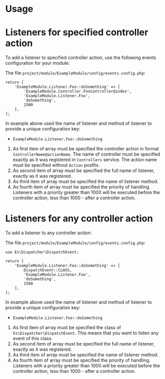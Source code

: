 Usage
=====

# Listeners for specified controller action

To add a listener to specified controller action, use the following events 
configuration for your module:

The file `project/module/ExampleModule/config/events.config.php`:
```
return [
    'ExampleModule.Listener.Foo::doSomething' => [
        'ExampleModule.Controller.FooController@index',
        'ExampleModule.Listener.Foo',
        'doSomething',
        1500
    ],
];
```
In example above used the name of listener and method of listener to provide a 
unique configuration key:

- `ExampleModule.Listener.Foo::doSomething`

1. As first item of array must be specified the controller action in format
   `ControllerName@actionName`. The name of controller must be specified exactly
   as it was registered in `Controllers` service. The action name must be 
   specified without `Action` postfix.
2. As second item of array must be specified the full name of listener, exactly
   as it was registered.
3. As third item of array must be specified the name of listener method.
4. As fourth item of array must be specified the priority of handling. 
   Listeners with a priority greater than 1000 will be executed before the 
   controller action, less than 1000 - after a controller action.

# Listeners for any controller action

To add a listener to any controller action:

The file `project/module/ExampleModule/config/events.config.php`:
```
use Es\Dispatcher\DispatchEvent;

return [
    'ExampleModule.Listener.Foo::doSomething' => [
        DispatchEvent::CLASS,
        'ExampleModule.Listener.Foo',
        'doSomething',
        1500
    ],
];
```

In example above used the name of listener and method of listener to provide a 
unique configuration key:

- `ExampleModule.Listener.Foo::doSomething`

1. As first item of array must be specified the class of `Es\Dispatcher\DispatchEvent`.
   This means that you want to listen any event of this class.
2. As second item of array must be specified the full name of listener, exactly
   as it was registered.
3. As third item of array must be specified the name of listener method.
4. As fourth item of array must be specified the priority of handling.
   Listeners with a priority greater than 1000 will be executed before the 
   controller action, less than 1000 - after a controller action.
